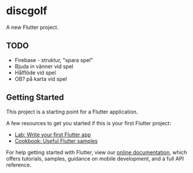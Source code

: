 # discgolf

A new Flutter project.

## TODO

-   Firebase - struktur, "spara spel"
-   Bjuda in vänner vid spel
-   Hålflöde vid spel
-   OB? på karta vid spel

## Getting Started

This project is a starting point for a Flutter application.

A few resources to get you started if this is your first Flutter project:

-   [Lab: Write your first Flutter app](https://flutter.dev/docs/get-started/codelab)
-   [Cookbook: Useful Flutter samples](https://flutter.dev/docs/cookbook)

For help getting started with Flutter, view our
[online documentation](https://flutter.dev/docs), which offers tutorials,
samples, guidance on mobile development, and a full API reference.
